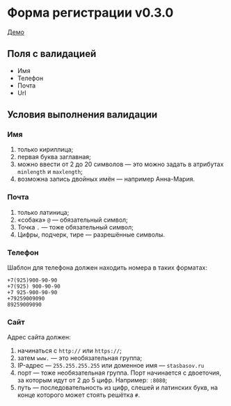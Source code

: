 # Форма регистрации v0.3.0

[Демо](https://dimukko.github.io/regex-form-validation)


## Поля с валидацией

- Имя
- Телефон
- Почта
- Url

## Условия выполнения валидации

### Имя

1. только кириллица;
2. первая буква заглавная;
3. можно ввести от 2 до 20 символов — это можно задать в атрибутах `minlength` и `maxlength`;
4. возможна запись двойных имён — например Анна-Мария.

### Почта

1. только латиница;
2. «собака» `@` — обязательный символ;
3. Точка `.` — тоже обязательный символ;
4. Цифры, подчерк, тире — разрешённые символы.

### Телефон

Шаблон для телефона должен находить номера в таких форматах:

```
+7(925)900-90-90
+7(925) 900-90-90
+7 925-900-90-90
+79259009090
89259009090
```

### Сайт

Адрес сайта должен:

1. начинаться с `http://` или `https://`;
2. затем `www.` — это необязательная группа;
3. IP-адрес — `255.255.255.255` или доменное имя — `stasbasov.ru`
4. порт — тоже необязательная группа. Порт начинается с двоеточия, за которым идут от 2 до 5 цифр. Например: `:8080`;
5. путь — последовательность из цифр, слешей и латинских букв, на конце которого может стоять решётка `#`.